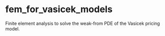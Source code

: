 # fem_for_vasicek_models
Finite element analysis to solve the weak-from PDE of the Vasicek pricing model.

